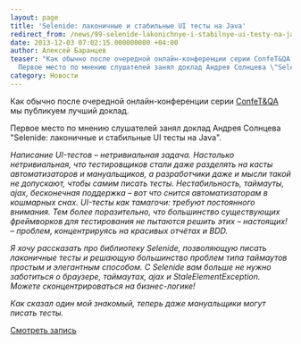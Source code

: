 ```yaml
---
layout: page
title: 'Selenide: лаконичные и стабильные UI тесты на Java'
redirect_from: /news/99-selenide-lakonichnye-i-stabilnye-ui-testy-na-java.html
date: 2013-12-03 07:02:15.000000000 +04:00
author: Алексей Баранцев
teaser: "Как обычно после очередной онлайн-конференции серии ConfeT&QA мы публикуем лучший доклад.
  Первое место по мнению слушателей занял доклад Андрея Солнцева \"Selenide: лаконичные и стабильные UI тесты на Java\""
category: Новости
---
```

Как обычно после очередной онлайн-конференции серии [ConfeT&QA](http://confetqa.ru/) мы публикуем лучший доклад.

Первое место по мнению слушателей занял доклад Андрея Солнцева "Selenide: лаконичные и стабильные UI тесты на Java".

*Написание UI-тестов – нетривиальная задача. Настолько нетривиальная, что тестировщиков стали даже разделять на касты автоматизаторов и мануальщиков, а разработчики даже и мысли такой не допускают, чтобы самим писать тесты. Нестабильность, таймауты, ajax, бесконечная поддержка – вот что снится автоматизаторам в кошмарных снах. UI-тесты как тамагочи: требуют постоянного внимания. Тем более поразительно, что большинство существующих фреймворков для тестирования не пытаются решить этих – настоящих! – проблем, концентрируясь на красивых отчётах и BDD.*

*Я хочу рассказать про библиотеку Selenide, позволяющую писать лаконичные тесты и решающую большинство проблем типа таймаутов простым и элегантным способом. С Selenide вам больше не нужно заботиться о браузере, таймаутах, ajax и StaleElementException. Можете сконцентрироваться на бизнес-логике!*

*Как сказал один мой знакомый, теперь даже мануальщики могут писать тесты.*

[Смотреть запись](http://software-testing.ru/library/testing/general-testing/1880-selenide----ui---java)

